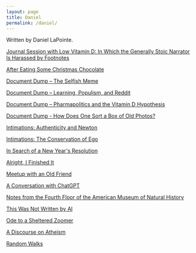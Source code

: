 ```yaml
---
layout: page
title: Daniel
permalink: /daniel/
---
```


Written by Daniel LaPointe.

[Journal Session with Low Vitamin D: In Which the Generally Stoic Narrator Is Harassed by Footnotes](https://www.stim.blog/journal/)

[After Eating Some Christmas Chocolate](https://www.stim.blog/chocolate/)

[Document Dump – The Selfish Meme](https://www.stim.blog/meme/)

[Document Dump – Learning, Populism, and Reddit](https://www.stim.blog/reddit/)

[Document Dump – Pharmapolitics and the Vitamin D Hypothesis](https://www.stim.blog/hypothesis/)

<!-- [Interruption to the Document Dump - Some Thoughts on Luigi](https://www.stim.blog/interruption/) -->

[Document Dump - How Does One Sort a Box of Old Photos?](https://www.stim.blog/photos/)

<!-- [Document Dump - Presidents Godfather Tier List Part II](https://www.stim.blog/tierii/) -->

<!-- [Document Dump - Presidents Godfather Tier List](https://www.stim.blog/tier/) -->

<!-- [Document Dump - Introduction](https://www.stim.blog/introduction/) -->

[Intimations: Authenticity and Newton](https://www.stim.blog/authenticity/)

[Intimations: The Conservation of Ego](https://www.stim.blog/intimations/)

[In Search of a New Year's Resolution](https://www.stim.blog/search/)

[Alright, I Finished It](https://www.stim.blog/finished/)

[Meetup with an Old Friend](https://www.stim.blog/meetup/)

[A Conversation with ChatGPT](https://www.stim.blog/conversation/)

[Notes from the Fourth Floor of the American Museum of Natural History](https://www.stim.blog/notes/)

[This Was Not Written by AI](https://www.stim.blog/ai/)

[Ode to a Sheltered Zoomer](https://www.stim.blog/ode/)

[A Discourse on Atheism](https://www.stim.blog/discourse/)

[Random Walks](https://www.stim.blog/random/)